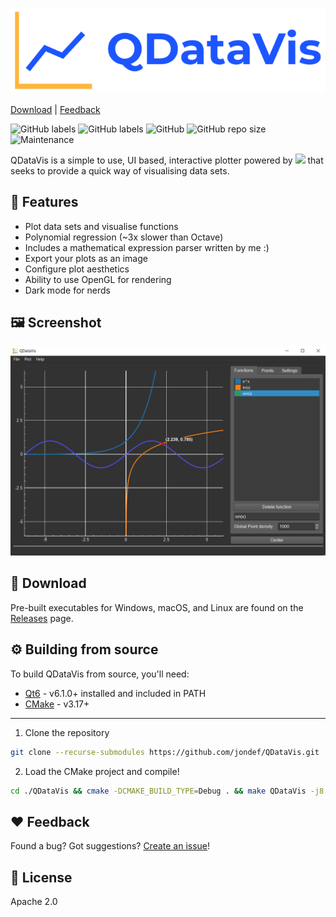 [![QDataVis](doc/logo50percent.png)](https://github.com/jondef/QDataVis)

[Download](https://github.com/jondef/QDataVis#-download) |
[Feedback](https://github.com/jondef/QDataVis#%EF%B8%8F-feedback)

![GitHub labels](https://img.shields.io/badge/Version-v1.0.0-blue?style=for-the-badge&color=1554FF)
![GitHub labels](https://img.shields.io/badge/Language-C++-orange?style=for-the-badge&color=FFB639)
![GitHub](https://img.shields.io/github/license/jondef/QDataVis?style=for-the-badge&color=1554FF)
![GitHub repo size](https://img.shields.io/github/repo-size/jondef/QDataVis?style=for-the-badge&color=1554FF)
![Maintenance](https://img.shields.io/maintenance/yes/2021?style=for-the-badge&color=1554FF)

QDataVis is a simple to use, UI based, interactive plotter powered by <img src="https://upload.wikimedia.org/wikipedia/commons/thumb/0/0b/Qt_logo_2016.svg/1280px-Qt_logo_2016.svg.png" height="15"/> that seeks to provide a quick way of visualising data sets.

🚀 Features
-----------
  - Plot data sets and visualise functions
  - Polynomial regression (~3x slower than Octave)
  - Includes a mathematical expression parser written by me :)
  - Export your plots as an image
  - Configure plot aesthetics
  - Ability to use OpenGL for rendering
  - Dark mode for nerds

🖼️ Screenshot
----------
![QDataVis](doc/screenshot.png)

💾 Download
--------
Pre-built executables for Windows, macOS, and Linux are found on the [Releases](https://github.com/jondef/QDataVis/releases) page.

⚙️ Building from source
----------
To build QDataVis from source, you'll need:
* [Qt6] - v6.1.0+ installed and included in PATH
* [CMake] - v3.17+
----------

1. Clone the repository
```sh
git clone --recurse-submodules https://github.com/jondef/QDataVis.git
```
2. Load the CMake project and compile!
```sh
cd ./QDataVis && cmake -DCMAKE_BUILD_TYPE=Debug . && make QDataVis -j8
```

❤️ Feedback
--------
Found a bug? Got suggestions? [Create an issue](https://github.com/jondef/QDataVis/issues/new)!

📝 License
-------
Apache 2.0

[Qt6]: <https://www.qt.io/>
[QCustomPlot]: <https://www.qcustomplot.com/>
[CMake]: <https://cmake.org/download/>
